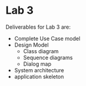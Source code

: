 # Lab 3

Deliverables for Lab 3 are:

- Complete Use Case model
- Design Model
  - Class diagram
  - Sequence diagrams
  - Dialog map
- System architecture
- application skeleton
